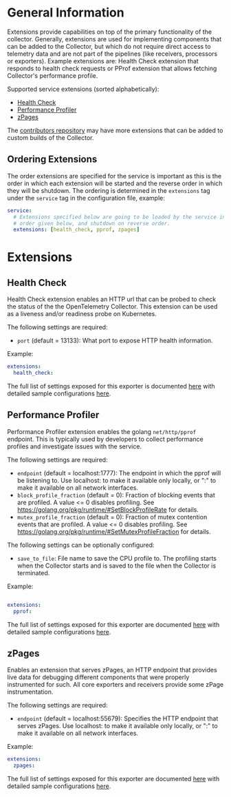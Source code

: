 # General Information
Extensions provide capabilities on top of the primary functionality of the collector.
Generally, extensions are used for implementing components that can be added to the Collector, but which do not require direct access to telemetry data and are not part of the pipelines (like receivers, processors or exporters). Example extensions are: Health Check extension that responds to health check requests or PProf extension that allows fetching Collector's performance profile.

Supported service extensions (sorted alphabetically):
- [Health Check](healthcheckextension/README.md)
- [Performance Profiler](pprofextension/README.md)
- [zPages](zpagesextension/README.md)

The [contributors repository](https://github.com/open-telemetry/opentelemetry-service-contrib)
 may have more extensions that can be added to custom builds of the Collector.

## Ordering Extensions
The order extensions are specified for the service is important as this is the
order in which each extension will be started and the reverse order in which they
will be shutdown. The ordering is determined in the `extensions` tag under the
`service` tag in the configuration file, example:

```yaml
service:
  # Extensions specified below are going to be loaded by the service in the
  # order given below, and shutdown on reverse order.
  extensions: [health_check, pprof, zpages]
```

# Extensions

## <a name="health_check"></a>Health Check
Health Check extension enables an HTTP url that can be probed to check the
status of the the OpenTelemetry Collector. This extension can be used as a
liveness and/or readiness probe on Kubernetes.

The following settings are required:

- `port` (default = 13133): What port to expose HTTP health information.

Example:

```yaml
extensions:
  health_check:
```

The full list of settings exposed for this exporter is documented [here](healthcheckextension/config.go)
with detailed sample configurations [here](healthcheckextension/testdata/config.yaml).

## <a name="pprof"></a>Performance Profiler
Performance Profiler extension enables the golang `net/http/pprof` endpoint.
This is typically used by developers to collect performance profiles and
investigate issues with the service.

The following settings are required:

- `endpoint` (default = localhost:1777): The endpoint in which the pprof will
be listening to. Use localhost:<port> to make it available only locally, or
":<port>" to make it available on all network interfaces.
- `block_profile_fraction` (default = 0): Fraction of blocking events that
are profiled. A value <= 0 disables profiling. See
https://golang.org/pkg/runtime/#SetBlockProfileRate for details.
- `mutex_profile_fraction` (default = 0): Fraction of mutex contention
events that are profiled. A value <= 0 disables profiling. See
https://golang.org/pkg/runtime/#SetMutexProfileFraction for details.

The following settings can be optionally configured:

- `save_to_file`: File name to save the CPU profile to. The profiling starts when the
Collector starts and is saved to the file when the Collector is terminated.

Example:
```yaml

extensions:
  pprof:
```

The full list of settings exposed for this exporter are documented [here](pprofextension/config.go)
with detailed sample configurations [here](pprofextension/testdata/config.yaml).

## <a name="zpages"></a>zPages
Enables an extension that serves zPages, an HTTP endpoint that provides live
data for debugging different components that were properly instrumented for such.
All core exporters and receivers provide some zPage instrumentation.

The following settings are required:

- `endpoint` (default = localhost:55679): Specifies the HTTP endpoint that serves
zPages. Use localhost:<port> to make it available only locally, or ":<port>" to
make it available on all network interfaces.

Example:
```yaml
extensions:
  zpages:
```

The full list of settings exposed for this exporter are documented [here](zpagesextension/config.go)
with detailed sample configurations [here](zpagesextension/testdata/config.yaml).
